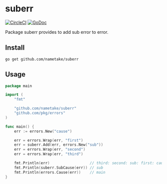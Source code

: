 # suberr

[![CircleCI](https://circleci.com/gh/nametake/suberr.svg?style=svg)](https://circleci.com/gh/nametake/suberr)
[![GoDoc](https://godoc.org/github.com/nametake/suberr?status.svg)](https://godoc.org/github.com/nametake/suberr)

Package suberr provides to add sub error to error.

## Install

`go get github.com/nametake/suberr`

## Usage

```go
package main

import (
	"fmt"

	"github.com/nametake/suberr"
	"github.com/pkg/errors"
)

func main() {
	err := errors.New("cause")

	err = errors.Wrap(err, "first")
	err = suberr.Add(err, errors.New("sub"))
	err = errors.Wrap(err, "second")
	err = errors.Wrap(err, "third")

	fmt.Println(err)                  // third: second: sub: first: cause
	fmt.Println(suberr.SubCause(err)) // sub
	fmt.Println(errors.Cause(err))    // main
}
```
